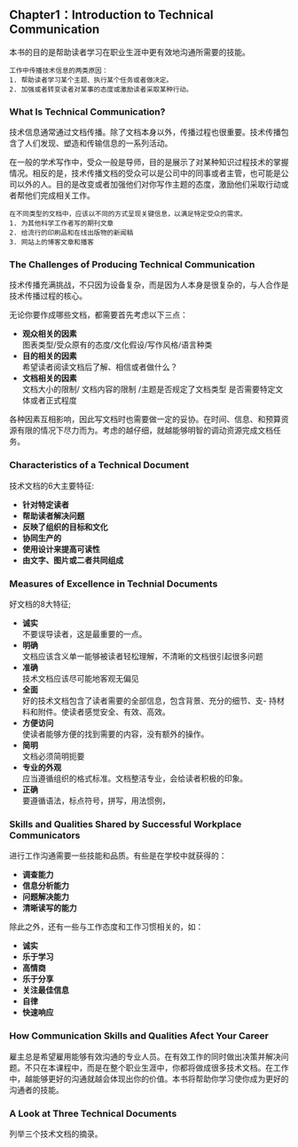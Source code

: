 
## Chapter1：Introduction to Technical Communication

本书的目的是帮助读者学习在职业生涯中更有效地沟通所需要的技能。
```
工作中传播技术信息的两类原因：
1. 帮助读者学习某个主题、执行某个任务或者做决定。
2. 加强或者转变读者对某事的态度或激励读者采取某种行动。
```
### What Is Technical Communication? 
	
技术信息通常通过文档传播。除了文档本身以外，传播过程也很重要。技术传播包含了人们发现、塑造和传输信息的一系列活动。

在一般的学术写作中，受众一般是导师，目的是展示了对某种知识过程技术的掌握情况。相反的是，技术传播文档的受众可以是公司中的同事或者主管，也可能是公司以外的人。目的是改变或者加强他们对你写作主题的态度，激励他们采取行动或者帮他们完成相关工作。
```
在不同类型的文档中，应该以不同的方式呈现关键信息，以满足特定受众的需求。
1. 为其他科学工作者写的期刊文章
2. 给流行的印刷品和在线出版物的新闻稿
3. 网站上的博客文章和播客
```
### The Challenges of Producing Technical Communication 

技术传播充满挑战，不只因为设备复杂，而是因为人本身是很复杂的，与人合作是技术传播过程的核心。

无论你要作成哪些文档，都需要首先考虑以下三点：

- **观众相关的因素**<br>
	    图表类型/受众原有的态度/文化假设/写作风格/语言种类
- **目的相关的因素**<br>
		希望读者阅读文档后了解、相信或者做什么？
- **文档相关的因素**<br>
		文档大小的限制/ 文档内容的限制 /主题是否规定了文档类型
		是否需要特定文体或者正式程度

各种因素互相影响，因此写文档时也需要做一定的妥协。在时间、信息、和预算资源有限的情况下尽力而为。考虑的越仔细，就越能够明智的调动资源完成文档任务。

### Characteristics of a Technical Document 

技术文档的6大主要特征:
- **针对特定读者**
- **帮助读者解决问题**
- **反映了组织的目标和文化**
- **协同生产的**
- **使用设计来提高可读性**
- **由文字、图片或二者共同组成**

### Measures of Excellence in Technial Documents 

好文档的8大特征;
- **诚实**	<br>不要误导读者，这是最重要的一点。
- **明确**	<br>文档应该含义单一能够被读者轻松理解，不清晰的文档很引起很多问题
- **准确**	<br>技术文档应该尽可能地客观无偏见
- **全面**	<br>好的技术文档包含了读者需要的全部信息，包含背景、充分的细节、支- 持材料和附件。使读者感觉安全、有效、高效。
- **方便访问**	<br>使读者能够方便的找到需要的内容，没有额外的操作。
- **简明**	<br>文档必须简明扼要
- **专业的外观**	<br>应当遵循组织的格式标准。文档整洁专业，会给读者积极的印象。
- **正确**	<br>要遵循语法，标点符号，拼写，用法惯例，
		
### Skills and Qualities Shared by Successful Workplace Communicators 

进行工作沟通需要一些技能和品质。有些是在学校中就获得的：
- **调查能力**
- **信息分析能力**
- **问题解决能力**
- **清晰读写的能力**

除此之外，还有一些与工作态度和工作习惯相关的，如：
- **诚实**
- **乐于学习**
- **高情商**
- **乐于分享**
- **关注最佳信息**
- **自律**
- **快速响应**

### How Communication Skills and Qualities Afect Your Career 

雇主总是希望雇用能够有效沟通的专业人员。在有效工作的同时做出决策并解决问题。不只在本课程中，而是在整个职业生涯中，你都将做成很多技术文档。在工作中，越能够更好的沟通就越会体现出你的价值。本书将帮助你学习使你成为更好的沟通者的技能。

### A Look at Three Technical Documents

列举三个技术文档的摘录。
